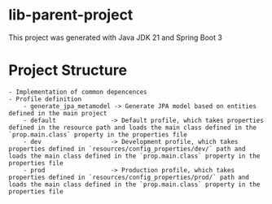 # lib-parent-project
This project was generated with Java JDK 21 and Spring Boot 3

# Project Structure
	- Implementation of common depencences
	- Profile definition
		- generate_jpa_metamodel -> Generate JPA model based on entities defined in the main project
		- default               -> Default profile, which takes properties defined in the resource path and loads the main class defined in the `prop.main.class` property in the properties file
		- dev                   -> Development profile, which takes properties defined in `resources/config_properties/dev/` path and loads the main class defined in the `prop.main.class` property in the properties file
		- prod                  -> Production profile, which takes properties defined in `resources/config_properties/prod/` path and loads the main class defined in the `prop.main.class` property in the properties file